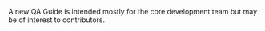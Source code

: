A new QA Guide is intended mostly for the core development team but may be of interest to contributors.
